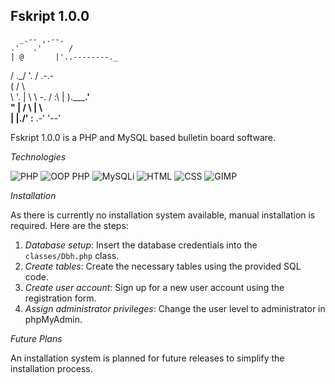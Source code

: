 ## Fskript 1.0.0

      _.-- ,.--.
    .'   .'      /
    | @       |'..--------._
   /      \._/              '.
  /  .-.-                     \
 (  /    \                     \
 \\      '.                    |
  \\       \   -.             /
   :\       |    )._____.'    \
    "       |   /  \  |  \    \
            |   |./'  :__ \.-'
            '--'
            
Fskript 1.0.0 is a PHP and MySQL based bulletin board software.

*Technologies*

![PHP](https://img.shields.io/badge/PHP-8.4-blue.svg)
![OOP PHP](https://img.shields.io/badge/PHP-OOP-blue.svg)
![MySQLi](https://img.shields.io/badge/MySQLi-blue.svg)
![HTML](https://img.shields.io/badge/HTML-5-orange.svg)
![CSS](https://img.shields.io/badge/CSS-3-blue.svg)
![GIMP](https://img.shields.io/badge/GIMP-2.x-blue.svg)

*Installation*

As there is currently no installation system available, manual installation is required. Here are the steps:

1. *Database setup*: Insert the database credentials into the `classes/Dbh.php` class.
2. *Create tables*: Create the necessary tables using the provided SQL code.
3. *Create user account*: Sign up for a new user account using the registration form.
4. *Assign administrator privileges*: Change the user level to administrator in phpMyAdmin.

*Future Plans*

An installation system is planned for future releases to simplify the installation process.
